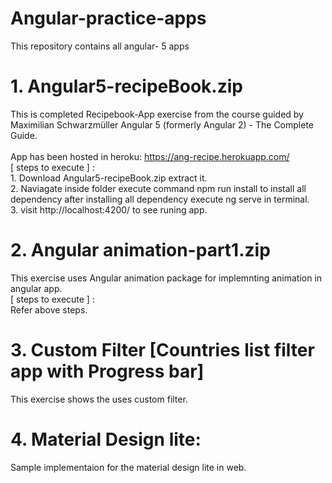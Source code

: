 # Angular-practice-apps
This repository  contains all angular- 5 apps
# 1.  Angular5-recipeBook.zip
This is completed Recipebook-App exercise from the course guided by Maximilian Schwarzmüller Angular 5 (formerly Angular 2) - The Complete Guide.<br><br>
App has been hosted in heroku:   https://ang-recipe.herokuapp.com/
<br>[ steps to execute ] :
<br>1. Download Angular5-recipeBook.zip extract it.
<br>2. Naviagate inside folder execute command npm run install to install all dependency after installing all  dependency execute ng serve in terminal.
<br>3. visit http://localhost:4200/ to see runing app.

# 2. Angular animation-part1.zip
This exercise uses Angular animation package for implemnting animation in angular app.
<br>[ steps to execute ] :
<br> Refer above steps.

# 3. Custom Filter [Countries list filter app with Progress bar]
This exercise shows the uses custom filter. 

# 4. Material Design lite:
Sample implementaion for the material design lite in web.

